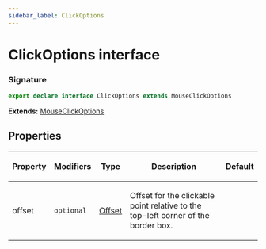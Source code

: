 ```yaml
---
sidebar_label: ClickOptions
---
```


# ClickOptions interface

### Signature

```typescript
export declare interface ClickOptions extends MouseClickOptions
```

**Extends:** [MouseClickOptions](./puppeteer.mouseclickoptions.md)

## Properties

<table><thead><tr><th>

Property

</th><th>

Modifiers

</th><th>

Type

</th><th>

Description

</th><th>

Default

</th></tr></thead>
<tbody><tr><td>

<span id="offset">offset</span>

</td><td>

`optional`

</td><td>

[Offset](./puppeteer.offset.md)

</td><td>

Offset for the clickable point relative to the top-left corner of the border box.

</td><td>

</td></tr>
</tbody></table>
